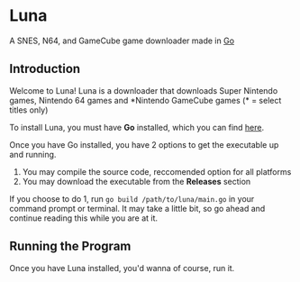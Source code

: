 Luna
====

A SNES, N64, and GameCube game downloader made in [Go](http://golang.org)

Introduction
------------

Welcome to Luna! Luna is a downloader that downloads Super Nintendo games, Nintendo 64 games and \*Nintendo GameCube games (\* = select titles only)

To install Luna, you must have **Go** installed, which you can find [here](https://golang.org/dl/).

Once you have Go installed, you have 2 options to get the executable up and running.

1.  You may compile the source code, reccomended option for all platforms
2.  You may download the executable from the **Releases** section

If you choose to do 1, run `go build /path/to/luna/main.go` in your command prompt or terminal. It may take a little bit, so go ahead and continue reading this while you are at it.

Running the Program
-------------------

Once you have Luna installed, you'd wanna of course, run it.

